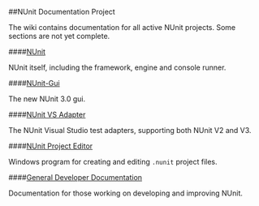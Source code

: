 ##NUnit Documentation Project

The wiki contains documentation for all active NUnit projects. Some sections are not yet complete.

####[NUnit](https://github.com/nunit/docs/wiki/NUnit-Documentation)

NUnit itself, including the framework, engine and console runner.

####[NUnit-Gui](https://github.com/nunit/docs/wiki/GUI-Documentation)

The new NUnit 3.0 gui.

####[NUnit VS Adapter](https://github.com/nunit/docs/wiki/VS-Adapter-Documentation)

The NUnit Visual Studio test adapters, supporting both NUnit V2 and V3.

####[NUnit Project Editor](https://github.com/nunit/docs/wiki/Project-Editor-Documentation)

Windows program for creating and editing `.nunit` project files.

####[General Developer Documentation](https://github.com/nunit/docs/wiki/Developer-Documentation)

Documentation for those working on developing and improving NUnit.
